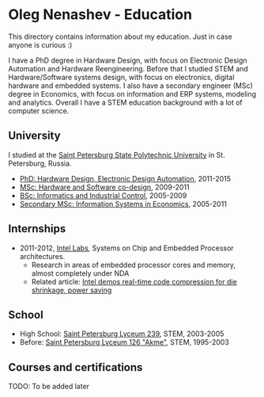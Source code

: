 # Oleg Nenashev - Education

This directory contains information about my education.
Just in case anyone is curious :)

I have a PhD degree in Hardware Design,
with focus on Electronic Design Automation and Hardware Reengineering.
Before that I studied STEM and Hardware/Software systems design,
with focus on electronics, digital hardware and embedded systems.
I also have a secondary engineer (MSc) degree in Economics,
with focus on information and ERP systems, modeling and analytics.
Overall I have a STEM education background with a lot of computer science.

## University

I studied at the [Saint Petersburg State Polytechnic University](https://english.spbstu.ru/) in St. Petersburg, Russia.

* [PhD: Hardware Design, Electronic Design Automation](./PhD), 2011-2015
* [MSc: Hardware and Software co-design](./MSc-HW-SW-Codesign), 2009-2011
* [BSc: Informatics and Industrial Control](./BSc), 2005-2009
* [Secondary MSc: Information Systems in Economics](./MSc-Economics-ERP), 2005-2011

## Internships

* 2011-2012, [Intel Labs](https://www.intel.com/content/www/us/en/research/overview.html), Systems on Chip and Embedded Processor architectures.
  * Research in areas of embedded processor cores and memory, almost completely under NDA 
  * Related article: [Intel demos real-time code compression for die shrinkage, power saving](https://www.theregister.com/2013/06/25/intel_direct_compressed_execution/)

## School

* High School: [Saint Petersburg Lyceum 239](https://en.wikipedia.org/wiki/Saint_Petersburg_Lyceum_239), STEM, 2003-2005
* Before: [Saint Petersburg Lyceum 126 "Akme"](http://l126.ru/), STEM, 1995-2003

## Courses and certifications

TODO: To be added later
